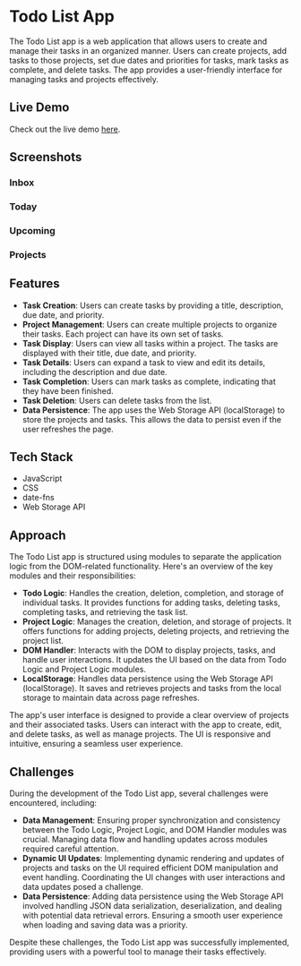 # Todo List App

The Todo List app is a web application that allows users to create and manage their tasks in an organized manner. Users can create projects, add tasks to those projects, set due dates and priorities for tasks, mark tasks as complete, and delete tasks. The app provides a user-friendly interface for managing tasks and projects effectively.

## Live Demo

Check out the live demo [here](https://mosmn.github.ioTodo-List/).

## Screenshots

### Inbox

### Today

### Upcoming

### Projects

## Features

- **Task Creation**: Users can create tasks by providing a title, description, due date, and priority.
- **Project Management**: Users can create multiple projects to organize their tasks. Each project can have its own set of tasks.
- **Task Display**: Users can view all tasks within a project. The tasks are displayed with their title, due date, and priority.
- **Task Details**: Users can expand a task to view and edit its details, including the description and due date.
- **Task Completion**: Users can mark tasks as complete, indicating that they have been finished.
- **Task Deletion**: Users can delete tasks from the list.
- **Data Persistence**: The app uses the Web Storage API (localStorage) to store the projects and tasks. This allows the data to persist even if the user refreshes the page.

## Tech Stack

- JavaScript
- CSS
- date-fns
- Web Storage API

## Approach

The Todo List app is structured using modules to separate the application logic from the DOM-related functionality. Here's an overview of the key modules and their responsibilities:

- **Todo Logic**: Handles the creation, deletion, completion, and storage of individual tasks. It provides functions for adding tasks, deleting tasks, completing tasks, and retrieving the task list.
- **Project Logic**: Manages the creation, deletion, and storage of projects. It offers functions for adding projects, deleting projects, and retrieving the project list.
- **DOM Handler**: Interacts with the DOM to display projects, tasks, and handle user interactions. It updates the UI based on the data from Todo Logic and Project Logic modules.
- **LocalStorage**: Handles data persistence using the Web Storage API (localStorage). It saves and retrieves projects and tasks from the local storage to maintain data across page refreshes.

The app's user interface is designed to provide a clear overview of projects and their associated tasks. Users can interact with the app to create, edit, and delete tasks, as well as manage projects. The UI is responsive and intuitive, ensuring a seamless user experience.

## Challenges

During the development of the Todo List app, several challenges were encountered, including:

- **Data Management**: Ensuring proper synchronization and consistency between the Todo Logic, Project Logic, and DOM Handler modules was crucial. Managing data flow and handling updates across modules required careful attention.
- **Dynamic UI Updates**: Implementing dynamic rendering and updates of projects and tasks on the UI required efficient DOM manipulation and event handling. Coordinating the UI changes with user interactions and data updates posed a challenge.
- **Data Persistence**: Adding data persistence using the Web Storage API involved handling JSON data serialization, deserialization, and dealing with potential data retrieval errors. Ensuring a smooth user experience when loading and saving data was a priority.

Despite these challenges, the Todo List app was successfully implemented, providing users with a powerful tool to manage their tasks effectively.